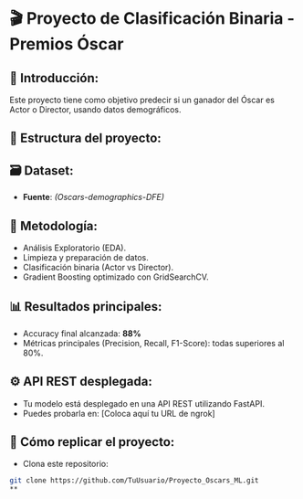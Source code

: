 
# 🎬 Proyecto de Clasificación Binaria - Premios Óscar

## 🚀 Introducción:
Este proyecto tiene como objetivo predecir si un ganador del Óscar es Actor o Director, usando datos demográficos.

## 📂 Estructura del proyecto:


## 🗃️ Dataset:
- **Fuente**: *(Oscars-demographics-DFE)*

## 🔎 Metodología:
- Análisis Exploratorio (EDA).
- Limpieza y preparación de datos.
- Clasificación binaria (Actor vs Director).
- Gradient Boosting optimizado con GridSearchCV.

## 📊 Resultados principales:
- Accuracy final alcanzada: **88%**
- Métricas principales (Precision, Recall, F1-Score): todas superiores al 80%.

## ⚙️ API REST desplegada:
- Tu modelo está desplegado en una API REST utilizando FastAPI.
- Puedes probarla en: [Coloca aquí tu URL de ngrok]

## 🚧 Cómo replicar el proyecto:
- Clona este repositorio:
```bash
git clone https://github.com/TuUsuario/Proyecto_Oscars_ML.git
**

